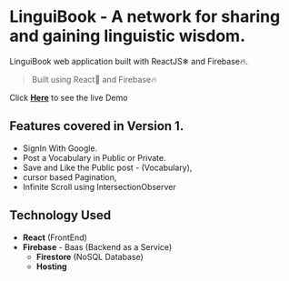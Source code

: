 # LinguiBook - A network for sharing and gaining linguistic wisdom.

LinguiBook web application built with ReactJS❄ and Firebase🔥.

> Built using React🚀 and Firebase🔥

Click [**Here**](https://noteit-ed2e5.web.app/) to see the live Demo

## Features covered in Version 1.

- SignIn With Google.
- Post a Vocabulary in Public or Private.
- Save and Like the Public post - (Vocabulary),
- cursor based Pagination,
- Infinite Scroll using IntersectionObserver

## Technology Used

- **React** (FrontEnd)
- **Firebase** - Baas (Backend as a Service)
  - **Firestore** (NoSQL Database)
  - **Hosting**
